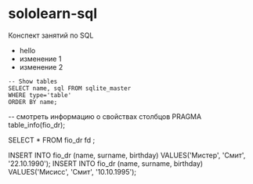 # sololearn-sql
Конспект занятий по SQL
- hello
- изменение 1
- изменение 2

```roomsql
-- Show tables
SELECT name, sql FROM sqlite_master
WHERE type='table'
ORDER BY name;
```

-- смотреть информацию о свойствах столбцов
PRAGMA table_info(fio_dr);

SELECT * FROM fio_dr fd ;

INSERT INTO fio_dr (name, surname, birthday) VALUES('Мистер', 'Смит', '22.10.1990');
INSERT INTO fio_dr (name, surname, birthday) VALUES('Мисисс', 'Смит', '10.10.1995');